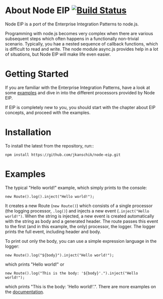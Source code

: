 # About Node EIP [![Build Status](https://secure.travis-ci.org/jkanschik/node-eip.png)](http://travis-ci.org/jkanschik/node-eip)

Node EIP is a port of the Enterprise Integration Patterns to node.js.

Programming with node.js becomes very complex when there are various subsequent steps
which often happens in a functionally non-trivial scenario.
Typically, you hae a nested sequence of callback functions, which is difficult to read and write.
The node module async.js provides help in a lot of situations, but Node EIP will make life even easier.

# Getting Started

If you are familiar with the Enterprise Integration Patterns, have a look at some [examples](http://jkanschik.github.com/node-eip/doc/general/examples)
and dive in into the different processors provided by Node EIP.

If EIP is completely new to you, you should start with the chapter about EIP concepts, and proceed with the examples. 

# Installation

To install the latest from the repository, run::

    npm install https://github.com/jkanschik/node-eip.git

# Examples

The typical "Hello world!" example, which simply prints to the console:

    new Route().log().inject("Hello world!");
    
It creates a new Route (`new Route()`)
which consists of a single processor (the logging processor, `.log()`)
and injects a new event (`.inject("Hello world!")`.
When the string is injected, a new event is created automatically with the string as body and a generated header.
The route passes this event to the first (and in this example, the only) processor, the logger.
The logger prints the full event, including header and body.

To print out only the body, you can use a simple expression language in the logger:

    new Route().log("${body}").inject("Hello world!");

which prints "Hello world!" or

	new Route().log("This is the body: '${body}'.").inject("Hello world!");
	
which prints "This is the body: 'Hello world!'.".
There are more examples on the [documentation](http://jkanschik.github.com/node-eip/doc/).